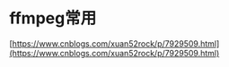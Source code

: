 # ffmpeg常用

[https://www.cnblogs.com/xuan52rock/p/7929509.html](https://www.cnblogs.com/xuan52rock/p/7929509.html)








